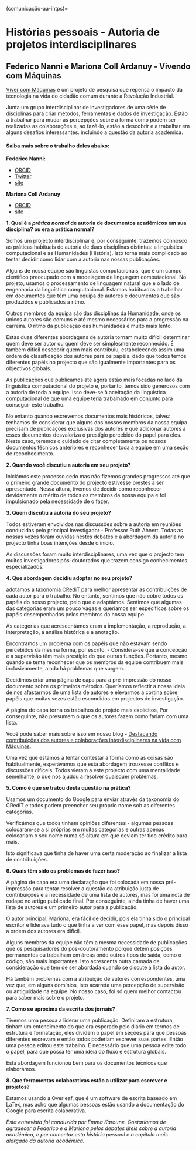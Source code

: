 (comunicação-aa-intps)=
# Histórias pessoais - Autoria de projetos interdisciplinares

## Federico Nanni e Mariona Coll Ardanuy - Vivendo com Máquinas

[Viver com Máquinas](https://livingwithmachines.ac.uk/) é um projeto de pesquisa que repensa o impacto da tecnologia na vida do cidadão comum durante a Revolução Industrial.

Junta um grupo interdisciplinar de investigadores de uma série de disciplinas para criar métodos, ferramentas e dados de investigação. Estão a trabalhar para mudar as percepções sobre a forma como podem ser realizadas as colaborações e, ao fazê-lo, estão a descobrir e a trabalhar em alguns desafios interessantes. incluindo a questão da autoria académica.

#### Saiba mais sobre o trabalho deles abaixo:

**Federico Nanni:**
* [ORCID](https://orcid.org/0000-0003-2484-4331)
* [Twitter](https://twitter.com/f_nanni)
* [site](https://github.com/fedenanni)

**Mariona Coll Ardanuy**
* [ORCID](http://orcid.org/0000-0001-8455-7196)
* [site](https://github.com/mcollardanuy)

**1. Qual é a *prática normal* de autoria de documentos acadêmicos em sua disciplina? ou era a prática normal?**

Somos um projecto interdisciplinar e, por conseguinte, trazemos connosco as práticas habituais de autoria de duas disciplinas distintas: a linguística computacional e as Humanidades (História). Isto torna mais complicado ao tentar decidir como lidar com a autoria nas nossas publicações.

Alguns de nossa equipe são linguistas computacionais, que é um campo científico preocupado com a modelagem de linguagem computacional. No projeto, usamos o processamento de linguagem natural que é o lado de engenharia da linguística computacional. Estamos habituados a trabalhar em documentos que têm uma equipa de autores e documentos que são produzidos e publicados a ritmo.

Outros membros da equipa são das disciplinas da Humanidade, onde os únicos autores são comuns e até mesmo necessários para a progressão na carreira. O ritmo da publicação das humanidades é muito mais lento.

Estas duas diferentes abordagens de autoria tornam muito difícil determinar quem deve ser autor ou quem deve ser simplesmente reconhecido. É também difícil descobrir quem mais contribuiu, estabelecendo assim uma ordem de classificação dos autores para os papéis. dado que todos temos diferentes papéis no projecto que são igualmente importantes para os objectivos globais.

As publicações que publicamos até agora estão mais focadas no lado da linguística computacional do projeto e, portanto, temos sido generosos com a autoria de toda a equipe. Isso deve-se à aceitação da linguística computacional de que uma equipe teria trabalhado em conjunto para conseguir este trabalho.

No entanto quando escrevemos documentos mais históricos, talvez tenhamos de considerar que alguns dos nossos membros da nossa equipa precisam de publicações exclusivas dos autores e que adicionar autores a esses documentos desvaloriza o prestígio percebido do papel para eles. Neste caso, teremos o cuidado de citar completamente os nossos documentos técnicos anteriores e reconhecer toda a equipe em uma seção de reconhecimento.


**2. Quando você discutiu a autoria em seu projeto?**

Iniciámos este processo cedo mas não fizemos grandes progressos até que o primeiro grande documento do projecto estivesse prestes a ser apresentado. Nessa altura, tivemos de decidir como reconhecer devidamente o mérito de todos os membros da nossa equipa e foi impulsionado pela necessidade de o fazer.

**3. Quem discutiu a autoria do seu projeto?**

Todos estiveram envolvidos nas discussões sobre a autoria em reuniões conduzidas pelo principal Investigador - Professor Ruth Ahnert. Todas as nossas vozes foram ouvidas nestes debates e a abordagem da autoria no projecto tinha boas intenções desde o início.

As discussões foram muito interdisciplinares, uma vez que o projecto tem muitos investigadores pós-doutorados que trazem consigo conhecimentos especializados.

**4. Que abordagem decidiu adoptar no seu projeto?**

adotamos a [taxonomia CRediT](https://casrai.org/credit/) para melhor apresentar as contribuições de cada autor para o trabalho. No entanto, sentimos que não cobre todos os papéis do nosso projecto, pelo que o adaptámos. Sentimos que algumas das categorias eram um pouco vagas e queríamos ser específicos sobre os papéis desempenhados pelos membros da nossa equipe.

As categorias que acrescentámos eram a implementação, a reprodução, a interpretação, a análise histórica e a anotação.

Encontramos um problema com os papéis que não estavam sendo percebidos da mesma forma, por escrito. - Considera-se que a concepção e a supervisão têm mais prestígio do que outras funções. Portanto, mesmo quando se tenta reconhecer que os membros da equipe contribuem mais inclusivamente, ainda há problemas que surgem.

Decidimos criar uma página de capa para a pré-impressão do nosso documento sobre os primeiros métodos. Queríamos reflectir a nossa ideia de nos afastarmos de uma lista de autores e elevarmos a cortina sobre papéis que muitas vezes estão escondidos em projectos de investigação.

A página de capa torna os trabalhos do projeto mais explícitos, Por conseguinte, não presumem o que os autores fazem como fariam com uma lista.

Você pode saber mais sobre isso em nosso blog - [Destacando contribuições dos autores e colaborações interdisciplinares na vida com Máquinas](https://livingwithmachines.ac.uk/highlighting-authors-contributions-and-interdisciplinary-collaborations-in-living-with-machines/).

Uma vez que estamos a tentar contestar a forma como as coisas são habitualmente, esperávamos que esta abordagem trouxesse conflitos e discussões difíceis. Todos vieram a este projecto com uma mentalidade semelhante, o que nos ajudou a resolver quaisquer problemas.

**5. Como é que se tratou desta questão na prática?**

Usamos um documento do Google para enviar através da taxonomia do CRediT e todos podem preencher seu próprio nome sob as diferentes categorias.

Verificámos que todos tinham opiniões diferentes - algumas pessoas colocaram-se a si próprias em muitas categorias e outras apenas colocariam o seu nome numa só altura em que deviam ter tido crédito para mais.

Isto significava que tinha de haver uma certa moderação ao finalizar a lista de contribuições.

**6. Quais têm sido os problemas de fazer isso?**

A página de capa era uma declaração que foi colocada em nossa pré-impressão para tentar resolver a questão da atribuição justa de contribuições e a necessidade de uma lista de autores, mas foi uma nota de rodapé no artigo publicado final. Por conseguinte, ainda tinha de haver uma lista de autores e um primeiro autor para a publicação.

O autor principal, Mariona, era fácil de decidir, pois ela tinha sido o principal escritor e liderava tudo o que tinha a ver com esse papel, mas depois disso a ordem dos autores era difícil.

Alguns membros da equipe não têm a mesma necessidade de publicações que os pesquisadores do pós-doutoramento porque detêm posições permanentes ou trabalham em áreas onde outros tipos de saída, como o código, são mais importantes. Isto acrescenta outra camada de consideração que tem de ser abordada quando se discute a lista do autor.

Há também problemas com a atribuição de autores correspondentes, uma vez que, em alguns domínios, isto acarreta uma percepção de supervisão ou antiguidade na equipe. No nosso caso, foi só quem melhor contactou para saber mais sobre o projeto.

**7. Como se aproxima da escrita dos jornais?**

Tivemos uma pessoa a liderar uma publicação. Definiram a estrutura, tinham um entendimento do que era esperado pelo diário em termos de estrutura e formatação, eles dividem o papel em seções para que pessoas diferentes escrevam e então todos poderiam escrever suas partes. Então uma pessoa editou este trabalho. É necessário que uma pessoa edite todo o papel, para que possa ter uma ideia do fluxo e estrutura globais.

Esta abordagem funcionou bem para os documentos técnicos que elaborámos.

**8. Que ferramentas colaborativas estão a utilizar para escrever e projetos?**

Estamos usando a Overleaf, que é um software de escrita baseado em LaTex, mas acho que algumas pessoas estão usando a documentação do Google para escrita colaborativa.

*Esta entrevista foi conduzida por Emma Karoune. Gostaríamos de agradecer a Federico e a Mariona pelos debates úteis sobre a autoria académica, e por comentar esta história pessoal e o capítulo mais alargado da autoria académica.*
